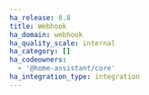 ```yaml
---
ha_release: 0.8
title: Webhook
ha_domain: webhook
ha_quality_scale: internal
ha_category: []
ha_codeowners:
  - '@home-assistant/core'
ha_integration_type: integration
---
```


<script>location.href = '/docs/automation/trigger/#webhook-trigger';</script>
